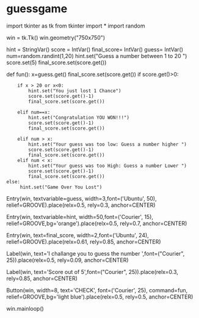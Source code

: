 # guessgame
import tkinter as tk
from tkinter import *
import random

win = tk.Tk()
win.geometry("750x750")

hint = StringVar()
score = IntVar()
final_score= IntVar()
guess= IntVar()
num=random.randint(1,20)
hint.set("Guess a number between 1 to 20 ")
score.set(5)
final_score.set(score.get())

def fun():
    x=guess.get()
    final_score.set(score.get())
    if score.get()>0:

        if x > 20 or x<0:
            hint.set("You just lost 1 Chance")
            score.set(score.get()-1)
            final_score.set(score.get())
    
        elif num==x:
            hint.set("Congratulation YOU WON!!!")
            score.set(score.get()-1)
            final_score.set(score.get())
      
        elif num > x:
            hint.set("Your guess was too low: Guess a number higher ")
            score.set(score.get()-1)
            final_score.set(score.get())
        elif num < x:
            hint.set("Your guess was too High: Guess a number Lower ")
            score.set(score.get()-1)
            final_score.set(score.get())
    else:
         hint.set("Game Over You Lost")


Entry(win, textvariable=guess, width=3,font=('Ubuntu', 50), relief=GROOVE).place(relx=0.5, rely=0.3, anchor=CENTER)

Entry(win, textvariable=hint, width=50,font=('Courier', 15), relief=GROOVE,bg='orange').place(relx=0.5, rely=0.7, anchor=CENTER)

Entry(win, text=final_score, width=2,font=('Ubuntu', 24), relief=GROOVE).place(relx=0.61, rely=0.85, anchor=CENTER)

Label(win, text='I challange you to guess the number ',font=("Courier", 25)).place(relx=0.5, rely=0.09, anchor=CENTER)

Label(win, text='Score out of 5',font=("Courier", 25)).place(relx=0.3, rely=0.85, anchor=CENTER)

Button(win, width=8, text='CHECK', font=('Courier', 25), command=fun, relief=GROOVE,bg='light blue').place(relx=0.5, rely=0.5, anchor=CENTER)

win.mainloop()
